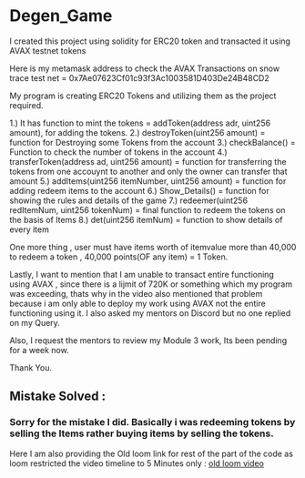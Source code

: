 # Degen_Game
I created this project using solidity for ERC20 token and transacted it using AVAX testnet tokens

Here is my metamask address to check the AVAX Transactions on snow trace test net = 0x7Ae07623Cf01c93f3Ac1003581D403De24B48CD2

My program is creating ERC20 Tokens and utilizing them as the project required.

1.) It has function to mint the tokens = addToken(address adr, uint256 amount), for adding the tokens.
2.) destroyToken(uint256 amount) = function for Destroying some Tokens from the account
3.) checkBalance() = Function to check the number of tokens in the account
4.) transferToken(address ad, uint256 amount) = function for transferring the tokens from one accouynt to another and only the owner can transfer that amount 
5.) addItems(uint256 itemNumber, uint256 amount) = function for adding redeem items to the account
6.) Show_Details() = function for showing the rules and details of the game 
7.) redeemer(uint256 redItemNum, uint256 tokenNum) = final function to redeem the tokens on the basis of Items
8.) det(uint256 itemNum) = function to show details of every item

One more thing , user must have items worth of itemvalue more than 40,000 to redeem a token , 40,000 points(OF any item) = 1 Token.

Lastly, I want to mention that I am unable to transact entire functioning using AVAX , since there is a lijmit of 720K or something which my program was exceeding, thats why in the video also mentioned that problem because i am only able to deploy my work using AVAX not the entire functioning using it. I also asked my mentors on Discord but no one replied on my Query.

Also, I request the mentors to review my Module 3 work, Its been pending for a week now.

Thank You.


## Mistake Solved :

### Sorry for the mistake I did. Basically i was redeeming tokens by selling the Items rather buying items by selling the tokens.

Here I am also providing the Old loom link for rest of the part of the code as loom restricted the video timeline to 5 Minutes only : [old loom video](https://www.loom.com/share/b24c81f00cd043a8993009c49a68db61?sid=37041229-6b81-4f2b-8995-a36d7e53bec1)
